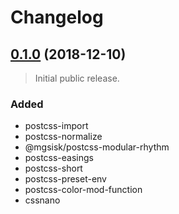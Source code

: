 # Changelog

## [0.1.0][] (2018-12-10)

> Initial public release.

### Added
- postcss-import
- postcss-normalize
- @mgsisk/postcss-modular-rhythm
- postcss-easings
- postcss-short
- postcss-preset-env
- postcss-color-mod-function
- cssnano

[0.1.0]: https://github.com/mgsisk/postcss-config/tree/v0.1.0
